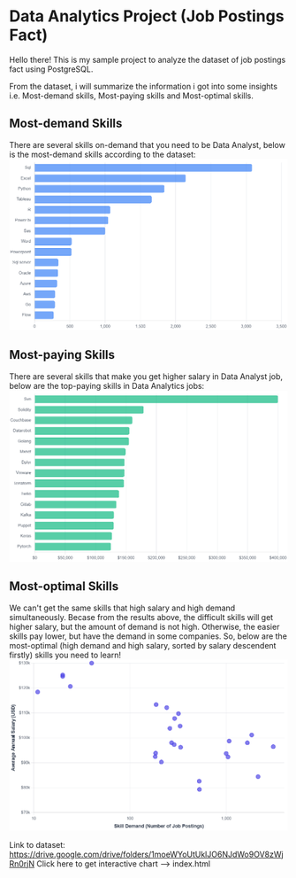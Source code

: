 # Data Analytics Project (Job Postings Fact)

Hello there!
This is my sample project to analyze the dataset of job postings fact using PostgreSQL.

From the dataset, i will summarize the information i got into some insights i.e. Most-demand skills, Most-paying skills and Most-optimal skills.

## Most-demand Skills
There are several skills on-demand that you need to be Data Analyst, below is the most-demand skills according to the dataset:
![Most-demand Skills](result_3.png)

## Most-paying Skills
There are several skills that make you get higher salary in Data Analyst job, below are the top-paying skills in Data Analytics jobs:
![Most-demand Skills](result_4.png)

## Most-optimal Skills
We can't get the same skills that high salary and high demand simultaneously. Becase from the results above, the difficult skills will get higher salary, but the amount of demand is not high. Otherwise, the easier skills pay lower, but have the demand in some companies. 
So, below are the most-optimal (high demand and high salary, sorted by salary descendent firstly) skills you need to learn!
![Most-demand Skills](result_5.png)


Link to dataset: https://drive.google.com/drive/folders/1moeWYoUtUklJO6NJdWo9OV8zWjRn0rjN
Click here to get interactive chart --> index.html
